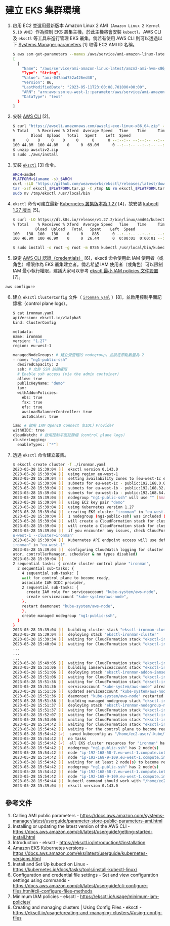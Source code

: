 # 建立 EKS 集群環境

1. 啟用 EC2 並選用最新版本 Amazon Linux 2 AMI（`Amazon Linux 2 Kernel 5.10 AMI`）作為控制 EKS 叢集主機，於此主機將會安裝 `kubectl`、AWS CLI 及 `eksctl` 等工具來進行管理 EKS 叢集。倘若有使用 AWS CLI 則可以透過以下 [Systems Manager parameters](https://docs.aws.amazon.com/systems-manager/latest/userguide/parameter-store-public-parameters-ami.html) [1] 取得 EC2 AMI ID 名稱。

    ```bash
    $ aws ssm get-parameters --names /aws/service/ami-amazon-linux-latest/amzn2-ami-hvm-x86_64-gp2 --region eu-west-1 --query "Parameters[*]"
    [
      {
        "Name": "/aws/service/ami-amazon-linux-latest/amzn2-ami-hvm-x86_64-gp2",
        "Type": "String",
        "Value": "ami-047aad752a426ed48",
        "Version": 86,
        "LastModifiedDate": "2023-05-11T23:00:08.701000+00:00",
        "ARN": "arn:aws:ssm:eu-west-1::parameter/aws/service/ami-amazon-linux-latest/amzn2-ami-hvm-x86_64-gp2",
        "DataType": "text"
      }
    ]
    ```

2. 安裝 [AWS CLI](https://docs.aws.amazon.com/cli/latest/userguide/getting-started-install.html) [2]。

    ```bash
    $ curl "https://awscli.amazonaws.com/awscli-exe-linux-x86_64.zip" -o "awscliv2.zip"
    % Total    % Received % Xferd  Average Speed   Time    Time     Time  Current
            Dload  Upload   Total   Spent    Left  Speed
    0     0    0     0    0     0      0      0 --:--:-- --:--:-- --:--:--     0
    100 44.8M  100 44.8M    0     0  69.0M      0 --:--:-- --:--:-- --:--:-- 68.9M
    $ unzip awscliv2.zip
    $ sudo ./aws/install
    ```

3. 安裝 [`eksctl`](https://eksctl.io/introduction/#installation) [3] 命令。

    ```bash
    ARCH=amd64
    PLATFORM=$(uname -s)_$ARCH
    curl -sLO "https://github.com/weaveworks/eksctl/releases/latest/download/eksctl_$PLATFORM.tar.gz"
    tar -xzf eksctl_$PLATFORM.tar.gz -C /tmp && rm eksctl_$PLATFORM.tar.gz
    sudo mv /tmp/eksctl /usr/local/bin
    ```

4. `eksctl` 命令可建立最新 [Kubernetes 叢集版本為 1.27](https://docs.aws.amazon.com/eks/latest/userguide/kubernetes-versions.html) [4]，故安裝 [kubectl 1.27 版本](https://kubernetes.io/docs/tasks/tools/install-kubectl-linux/) [5]。

    ```bash
    $ curl -LO https://dl.k8s.io/release/v1.27.2/bin/linux/amd64/kubectl
    % Total    % Received % Xferd  Average Speed   Time    Time     Time  Current
              Dload  Upload   Total   Spent    Left  Speed
    100   138  100   138    0     0    885      0 --:--:-- --:--:-- --:--:--   890
    100 46.9M  100 46.9M    0     0  26.4M      0  0:00:01  0:00:01 --:--:-- 36.6M

    $ sudo install -o root -g root -m 0755 kubectl /usr/local/bin/kubectl
    ```

5. 設定 [AWS CLI 認證（credentials）](https://docs.aws.amazon.com/cli/latest/userguide/cli-configure-files) [6]，eksctl 命令使用此 IAM 使用者（或角色）權限作為 EKS 叢集建立者。倘若希望 IAM 使用者（或角色）可以限制 IAM 最小執行權限，建議大家可以參考 [eksctl 最小 IAM policies 文件設置](https://eksctl.io/usage/minimum-iam-policies/) [7]。

  ```bash
  aws configure
  ```

6. 建立 `eksctl` `ClusterConfig` 文件（ [`ironman.yaml`](./ironman.yaml) ）[8]，並啟用控制平面記錄檔（control plane logs）。

    ```bash
    $ cat ironman.yaml
    apiVersion: eksctl.io/v1alpha5
    kind: ClusterConfig

    metadata:
    name: ironman
    version: "1.27"
    region: eu-west-1

    managedNodeGroups: # 建立受管理的 nodegroup，並設定節點數量為 2
    - name: "ng1-public-ssh"
      desiredCapacity: 2
      ssh: # 允許 SSH 訪問權限
      # Enable ssh access (via the admin container)
      allow: true
      publicKeyName: "demo"
      iam:
      withAddonPolicies:
        ebs: true
        fsx: true
        efs: true
        awsLoadBalancerController: true
        autoScaler: true

    iam: # 啟用 IAM OpenID Connect（OIDC）Provider
    withOIDC: true
    cloudWatch: # 啟用控制平面記錄檔（control plane logs）
    clusterLogging:
      enableTypes: ["*"]
    ```

7. 透過 `eksctl` 命令建立叢集。

    ```bash
    $ eksctl create cluster -f ./ironman.yaml
    2023-05-28 15:39:04 [ℹ]  eksctl version 0.143.0
    2023-05-28 15:39:04 [ℹ]  using region eu-west-1
    2023-05-28 15:39:04 [ℹ]  setting availability zones to [eu-west-1c eu-west-1b eu-west-1a]
    2023-05-28 15:39:04 [ℹ]  subnets for eu-west-1c - public:192.168.0.0/19 private:192.168.96.0/19
    2023-05-28 15:39:04 [ℹ]  subnets for eu-west-1b - public:192.168.32.0/19 private:192.168.128.0/19
    2023-05-28 15:39:04 [ℹ]  subnets for eu-west-1a - public:192.168.64.0/19 private:192.168.160.0/19
    2023-05-28 15:39:04 [ℹ]  nodegroup "ng1-public-ssh" will use "" [AmazonLinux2/1.27]
    2023-05-28 15:39:04 [ℹ]  using EC2 key pair "demo"
    2023-05-28 15:39:04 [ℹ]  using Kubernetes version 1.27
    2023-05-28 15:39:04 [ℹ]  creating EKS cluster "ironman" in "eu-west-1" region with managed nodes
    2023-05-28 15:39:04 [ℹ]  1 nodegroup (ng1-public-ssh) was included (based on the include/exclude rules)
    2023-05-28 15:39:04 [ℹ]  will create a CloudFormation stack for cluster itself and 0 nodegroup stack(s)
    2023-05-28 15:39:04 [ℹ]  will create a CloudFormation stack for cluster itself and 1 managed nodegroup stack(s)
    2023-05-28 15:39:04 [ℹ]  if you encounter any issues, check CloudFormation console or try 'eksctl utils describe-stacks --region=e
    u-west-1 --cluster=ironman'
    2023-05-28 15:39:04 [ℹ]  Kubernetes API endpoint access will use default of {publicAccess=true, privateAccess=false} for cluster "
    ironman" in "eu-west-1"
    2023-05-28 15:39:04 [ℹ]  configuring CloudWatch logging for cluster "ironman" in "eu-west-1" (enabled types: api, audit, authentic
    ator, controllerManager, scheduler & no types disabled)
    2023-05-28 15:39:04 [ℹ]
    2 sequential tasks: { create cluster control plane "ironman",
      2 sequential sub-tasks: {
        4 sequential sub-tasks: {
        wait for control plane to become ready,
        associate IAM OIDC provider,
        2 sequential sub-tasks: {
          create IAM role for serviceaccount "kube-system/aws-node",
          create serviceaccount "kube-system/aws-node",
        },
        restart daemonset "kube-system/aws-node",
        },
        create managed nodegroup "ng1-public-ssh",
      }
    }
    2023-05-28 15:39:04 [ℹ]  building cluster stack "eksctl-ironman-cluster"
    2023-05-28 15:39:04 [ℹ]  deploying stack "eksctl-ironman-cluster"
    2023-05-28 15:39:34 [ℹ]  waiting for CloudFormation stack "eksctl-ironman-cluster"
    2023-05-28 15:40:04 [ℹ]  waiting for CloudFormation stack "eksctl-ironman-cluster"
    ...
    ...
    ...
    2023-05-28 15:49:05 [ℹ]  waiting for CloudFormation stack "eksctl-ironman-cluster"
    2023-05-28 15:51:06 [ℹ]  building iamserviceaccount stack "eksctl-ironman-addon-iamserviceaccount-kube-system-aws-node"
    2023-05-28 15:51:06 [ℹ]  deploying stack "eksctl-ironman-addon-iamserviceaccount-kube-system-aws-node"
    2023-05-28 15:51:06 [ℹ]  waiting for CloudFormation stack "eksctl-ironman-addon-iamserviceaccount-kube-system-aws-node"
    2023-05-28 15:51:36 [ℹ]  waiting for CloudFormation stack "eksctl-ironman-addon-iamserviceaccount-kube-system-aws-node"
    2023-05-28 15:51:36 [ℹ]  serviceaccount "kube-system/aws-node" already exists
    2023-05-28 15:51:36 [ℹ]  updated serviceaccount "kube-system/aws-node"
    2023-05-28 15:51:36 [ℹ]  daemonset "kube-system/aws-node" restarted
    2023-05-28 15:51:36 [ℹ]  building managed nodegroup stack "eksctl-ironman-nodegroup-ng1-public-ssh"
    2023-05-28 15:51:37 [ℹ]  deploying stack "eksctl-ironman-nodegroup-ng1-public-ssh"
    2023-05-28 15:51:37 [ℹ]  waiting for CloudFormation stack "eksctl-ironman-nodegroup-ng1-public-ssh"
    2023-05-28 15:52:07 [ℹ]  waiting for CloudFormation stack "eksctl-ironman-nodegroup-ng1-public-ssh"
    2023-05-28 15:53:06 [ℹ]  waiting for CloudFormation stack "eksctl-ironman-nodegroup-ng1-public-ssh"
    2023-05-28 15:54:42 [ℹ]  waiting for CloudFormation stack "eksctl-ironman-nodegroup-ng1-public-ssh"
    2023-05-28 15:54:42 [ℹ]  waiting for the control plane to become ready
    2023-05-28 15:54:42 [✔]  saved kubeconfig as "/home/ec2-user/.kube/config"
    2023-05-28 15:54:42 [ℹ]  no tasks
    2023-05-28 15:54:42 [✔]  all EKS cluster resources for "ironman" have been created
    2023-05-28 15:54:42 [ℹ]  nodegroup "ng1-public-ssh" has 2 node(s)
    2023-05-28 15:54:42 [ℹ]  node "ip-192-168-58-7.eu-west-1.compute.internal" is ready
    2023-05-28 15:54:42 [ℹ]  node "ip-192-168-9-109.eu-west-1.compute.internal" is ready
    2023-05-28 15:54:42 [ℹ]  waiting for at least 2 node(s) to become ready in "ng1-public-ssh"
    2023-05-28 15:54:42 [ℹ]  nodegroup "ng1-public-ssh" has 2 node(s)
    2023-05-28 15:54:42 [ℹ]  node "ip-192-168-58-7.eu-west-1.compute.internal" is ready
    2023-05-28 15:54:42 [ℹ]  node "ip-192-168-9-109.eu-west-1.compute.internal" is ready
    2023-05-28 15:54:44 [ℹ]  kubectl command should work with "/home/ec2-user/.kube/config", try 'kubectl get nodes'
    2023-05-28 15:39:04 [ℹ]  eksctl version 0.143.0
    ```

## 參考文件

1. Calling AMI public parameters - <https://docs.aws.amazon.com/systems-manager/latest/userguide/parameter-store-public-parameters-ami.html>
2. Installing or updating the latest version of the AWS CLI - <https://docs.aws.amazon.com/cli/latest/userguide/getting-started-install.html>
3. Introduction - eksctl - <https://eksctl.io/introduction/#installation>
4. Amazon EKS Kubernetes versions - <https://docs.aws.amazon.com/eks/latest/userguide/kubernetes-versions.html>
5. Install and Set Up kubectl on Linux - <https://kubernetes.io/docs/tasks/tools/install-kubectl-linux/>
6. Configuration and credential file settings - Set and view configuration settings using commands - <https://docs.aws.amazon.com/cli/latest/userguide/cli-configure-files.html#cli-configure-files-methods>
7. Minimum IAM policies - eksctl - <https://eksctl.io/usage/minimum-iam-policies/>
8. Creating and managing clusters | Using Config Files - eksctl - <https://eksctl.io/usage/creating-and-managing-clusters/#using-config-files>
